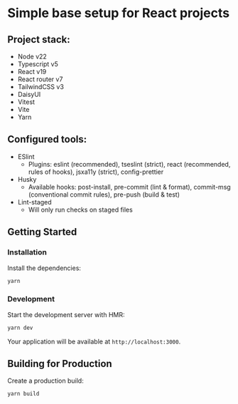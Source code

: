 # Simple base setup for React projects

## Project stack:
- Node v22
- Typescript v5
- React v19
- React router v7
- TailwindCSS v3
- DaisyUI
- Vitest
- Vite
- Yarn

## Configured tools:
- ESlint
  - Plugins: eslint (recommended), tseslint (strict), react (recommended, rules of hooks), jsxa11y (strict), config-prettier
- Husky
  - Available hooks: post-install, pre-commit (lint & format), commit-msg (conventional commit rules), pre-push (build & test)
- Lint-staged
  - Will only run checks on staged files  

## Getting Started

### Installation

Install the dependencies:

```bash
yarn
```

### Development

Start the development server with HMR:

```bash
yarn dev
```

Your application will be available at `http://localhost:3000`.

## Building for Production

Create a production build:

```bash
yarn build
```
